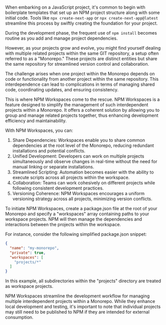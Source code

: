 When embarking on a JavaScript project, it's common to begin with boilerplate templates that set up an NPM project structure along with some initial code. 
Tools like `npx create-next-app` or `npx create-next-app@latest` streamline this process by swiftly creating the foundation for your project.

During the development phase, the frequent use of `npm install` becomes routine as you add and manage project dependencies.

However, as your projects grow and evolve, you might find yourself dealing with multiple related projects within the same GIT repository, a setup often referred to as a "Monorepo." 
These projects are distinct entities but share the same repository for streamlined version control and collaboration.

The challenge arises when one project within the Monorepo depends on code or functionality from another project within the same repository. 
This interdependence can lead to complications in terms of managing shared code, coordinating updates, and ensuring consistency.

This is where NPM Workspaces come to the rescue. NPM Workspaces is a feature designed to simplify the management of such interdependent projects within a Monorepo. 
It offers a coherent solution by allowing you to group and manage related projects together, thus enhancing development efficiency and maintainability.

With NPM Workspaces, you can:

1. Share Dependencies: Workspaces enable you to share common dependencies at the root level of the Monorepo, reducing redundant installations and potential conflicts.
2. Unified Development: Developers can work on multiple projects simultaneously and observe changes in real-time without the need for manual linking or separate installations.
3. Streamlined Scripting: Automation becomes easier with the ability to execute scripts across all projects within the workspace.
4. Collaboration: Teams can work cohesively on different projects while following consistent development practices.
5. Versioning Coherence: NPM Workspaces encourages a uniform versioning strategy across all projects, minimizing version conflicts.

To initiate NPM Workspaces, create a package.json file at the root of your Monorepo and specify a "workspaces" array containing paths to your workspace projects. NPM will then manage the dependencies and interactions between the projects within the workspace.

For instance, consider the following simplified package.json snippet:

```json
{
  "name": "my-monorepo",
  "private": true,
  "workspaces": [
    "projects/*"
  ]
}
```

In this example, all subdirectories within the "projects" directory are treated as workspace projects.

NPM Workspaces streamline the development workflow for managing multiple interdependent projects within a Monorepo. 
While they enhance local development and testing, it's important to note that individual projects may still need to be published to NPM if they are intended for external consumption.
